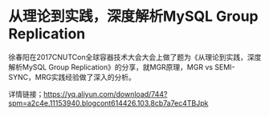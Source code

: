 # 从理论到实践，深度解析MySQL Group Replication
徐春阳在2017CNUTCon全球容器技术大会大会上做了题为《从理论到实践，深度解析MySQL Group Replication》的分享，就MGR原理，MGR vs SEMI-SYNC，MRG实践经验做了深入的分析。

详情链接；https://yq.aliyun.com/download/744?spm=a2c4e.11153940.blogcont614426.103.8cb7a7ec4TBJpk
